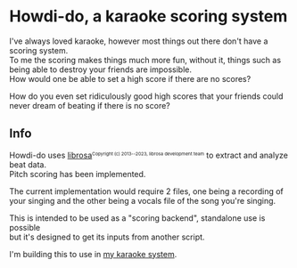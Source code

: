 # Howdi-do, a karaoke scoring system

I've always loved karaoke, however most things out there 
don't have a scoring system.  
To me the scoring makes things much more fun, 
without it, things such as being able to destroy your friends are impossible.  
How would one be able to set a high score if there are no scores?  

How do you even set ridiculously good high scores that your friends
 could never dream of beating if there is no score?

## Info
Howdi-do uses <a href = "https://github.com/librosa/librosa">librosa</a><sub><sup><sup>Copyright (c) 2013--2023, librosa development team</sup></sup></sub> to
extract and analyze beat data.  
Pitch scoring has been implemented.
  
The current implementation would require 2
files, one being a recording of your singing and the other being a vocals file
of the song you're singing.

This is intended to be used as a "scoring backend", standalone use is possible  
but it's designed to get its inputs from another script.

I'm building this to use in <a href = "https://github.com/HyPerMax5/RyuGaKaraoke">my karaoke system</a>.


